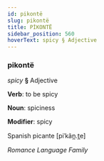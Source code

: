 ```yaml
---
id: pikontë
slug: pikontë
title: PİKONTË
sidebar_position: 560
hoverText: spicy § Adjective
---
```


### pikontë

*spicy* **§** Adjective

**Verb**: to be spicy

**Noun**: spiciness

**Modifier**: spicy

Spanish picante [piˈkãn̪.t̪e]

*Romance Language Family*